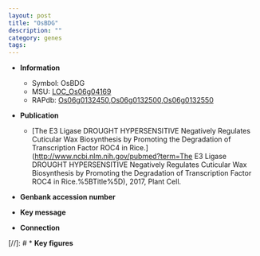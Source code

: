 ```yaml
---
layout: post
title: "OsBDG"
description: ""
category: genes
tags: 
---
```


* **Information**  
    + Symbol: OsBDG  
    + MSU: [LOC_Os06g04169](http://rice.uga.edu/cgi-bin/ORF_infopage.cgi?orf=LOC_Os06g04169)  
    + RAPdb: [Os06g0132450](http://rapdb.dna.affrc.go.jp/viewer/gbrowse_details/irgsp1?name=Os06g0132450),[Os06g0132500](http://rapdb.dna.affrc.go.jp/viewer/gbrowse_details/irgsp1?name=Os06g0132500),[Os06g0132550](http://rapdb.dna.affrc.go.jp/viewer/gbrowse_details/irgsp1?name=Os06g0132550)  

* **Publication**  
    + [The E3 Ligase DROUGHT HYPERSENSITIVE Negatively Regulates Cuticular Wax Biosynthesis by Promoting the Degradation of Transcription Factor ROC4 in Rice.](http://www.ncbi.nlm.nih.gov/pubmed?term=The E3 Ligase DROUGHT HYPERSENSITIVE Negatively Regulates Cuticular Wax Biosynthesis by Promoting the Degradation of Transcription Factor ROC4 in Rice.%5BTitle%5D), 2017, Plant Cell.

* **Genbank accession number**  

* **Key message**  

* **Connection**  

[//]: # * **Key figures**  


